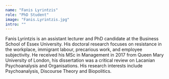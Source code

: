 ```yaml
---
name: "Fanis Lyrintzis"
role: "PhD Student"
image: "Fanis.Lyrintzis.jpg"
intro: ""
---
```


Fanis Lyrintzis is an assistant lecturer and PhD candidate at the Business School of Essex University. His doctoral research focuses on resistance in the workplace, immigrant labour, precarious work, and employee subjectivity. He received his MSc in Management in 2017 from Queen Mary University of London, his dissertation was a critical review on Lacanian Psychoanalysis and Organisations. His research interests include Psychoanalysis, Discourse Theory and Biopolitics. 